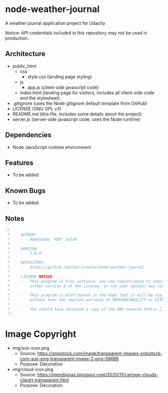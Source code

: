# node-weather-journal
A weather journal application project for Udacity

Notice: API credentials included in this repository may not be used in production.

## Architecture
- public_html
    - css
        - style.css (landing page styling)
    - js
        - app.js (client-side javascript code)
    - index.html (landing page for visitors, includes all client-side code and the stylesheet)
- .gitignore (uses the Node gitignore default template from GitHub)
- LICENSE (GNU GPL v3)
- README.md (this file, includes some details about the project)
- server.js (server-side javascript code, uses the Node runtime)

## Dependencies
- Node JavaScript runtime environment

## Features
- To be added

## Known Bugs
- To be added

## Notes
```js
/*
 *     AUTHOR: 
 *     -   Abdelhady 'H2O' Salah
 * 
 *     VERSION:
 *     -   1.0.0
 * 
 *     REPOSITORY:
 *     -   https://github.com/h2o-creator/node-weather-journal
 * 
 *     LICENSE NOTICE:
 *     -   This program is free software: you can redistribute it and/or modify it under the terms of the GNU General Public License as published by the Free Software Foundation; 
 *         either version 3 of the License, or (at your option) any later version.
 * 
 *     -   This program is distributed in the hope that it will be useful, but WITHOUT ANY WARRANTY; 
 *         without even the implied warranty of MERCHANTABILITY or FITNESS FOR A PARTICULAR PURPOSE. See the GNU General Public License for more details.
 * 
 *     -   You should have received a copy of the GNU General Public License along with this program. If not, see https://www.gnu.org/licenses/.
 */
```

# Image Copyright

- img/sun-icon.png
    - Source: https://snipstock.com/image/transparent-images-snipstock-com-sun-png-transparent-image-2-png-59686
    - Purpose: Decoration
- img/cloud-icon.png
    - Source: https://mendijonas.blogspot.com/2020/11/cartoon-clouds-clipart-transparent.html
    - Purpose: Decoration